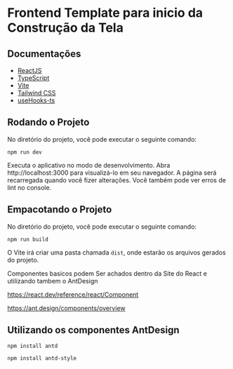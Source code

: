 # Frontend Template para inicio da Construção da Tela

## Documentações

- [ReactJS](https://react.dev/)
- [TypeScript](https://www.typescriptlang.org/)
- [Vite](https://vite.dev/)
- [Tailwind CSS](https://tailwindcss.com/)
- [useHooks-ts](https://usehooks-ts.com/)

## Rodando o Projeto

No diretório do projeto, você pode executar o seguinte comando:

```
npm run dev
```

Executa o aplicativo no modo de desenvolvimento. Abra http://localhost:3000 para visualizá-lo em seu navegador.
A página será recarregada quando você fizer alterações. Você também pode ver erros de lint no console.

## Empacotando o Projeto

No diretório do projeto, você pode executar o seguinte comando:

```
npm run build
```

O Vite irá criar uma pasta chamada `dist`, onde estarão os arquivos gerados do projeto.

Componentes basicos podem Ser achados dentro da Site do React e utilizando tambem o AntDesign

https://react.dev/reference/react/Component



https://ant.design/components/overview

## Utilizando os componentes AntDesign

```
npm install antd
```
```
npm install antd-style
```
